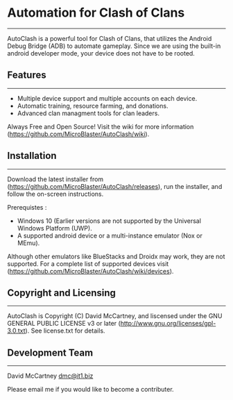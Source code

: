 # Automation for Clash of Clans
----------
AutoClash is a powerful tool for Clash of Clans, that utilizes the Android Debug Bridge (ADB) to automate gameplay. Since we are using the built-in android developer mode, your device does not have to be rooted.


## Features
----------
- Multiple device support and multiple accounts on each device. 
- Automatic training, resource farming, and donations.
- Advanced clan managment tools for clan leaders.

Always Free and Open Source! Visit the wiki for more information (https://github.com/MicroBlaster/AutoClash/wiki).


## Installation
  ------------
Download the latest installer from (https://github.com/MicroBlaster/AutoClash/releases), run the installer, and follow the on-screen instructions.

Prerequistes :
- Windows 10 (Earlier versions are not supported by the Universal Windows Platform (UWP).
- A supported android device or a multi-instance emulator (Nox or MEmu).

Although other emulators like BlueStacks and Droidx may work, they are not supported.
For a complete list of supported devices visit (https://github.com/MicroBlaster/AutoClash/wiki/devices).


## Copyright and Licensing
----------
AutoClash is Copyright (C) David McCartney, and liscensed under the GNU GENERAL PUBLIC LICENSE v3 or later (http://www.gnu.org/licenses/gpl-3.0.txt). See license.txt for details.

## Development Team
----------
David McCartney <dmc@it1.biz>

Please email me if you would like to become a contributer.
